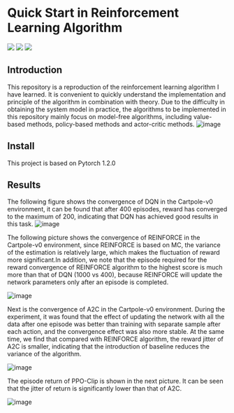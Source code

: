 # Quick Start in Reinforcement Learning Algorithm
![](https://img.shields.io/badge/Github-%40ZihaoZhouSCUT-informational) ![](https://img.shields.io/badge/Category-Reinforcement%20Learning-black) ![](https://img.shields.io/badge/License-MIT-green)
## Introduction
This repository is a reproduction of the reinforcement learning algorithm I have learned. It is convenient to quickly understand the implementation and principle of the algorithm in combination with theory. Due to the difficulty in obtaining the system model in practice, the algorithms to be implemented in this repository mainly focus on model-free algorithms, including value-based methods, policy-based methods and actor-critic methods. <bar>
![image](https://github.com/ZihaoZhouSCUT/Quick-Start-in-Reinforcement-Learning-Algorithm/blob/master/Algorithm%20classification.png)

## Install
This project is based on Pytorch 1.2.0

## Results
The following figure shows the convergence of DQN in the Cartpole-v0 environment, it can be found that after 400 episodes, reward has converged to the maximum of 200, indicating that DQN has achieved good results in this task.<bar>
![image](https://github.com/ZihaoZhouSCUT/Quick-Start-in-Reinforcement-Learning-Algorithm/blob/master/Deep-Q-Network/Episode_return_DQN.png)

The following picture shows the convergence of REINFORCE in the Cartpole-v0 environment, since REINFORCE is based on MC, the variance of the estimation is relatively large, which makes the fluctuation of reward more significant.In addition, we note that the episode required for the reward convergence of REINFORCE algorithm to the highest score is much more than that of DQN (1000 vs 400), because REINFORCE will update the network parameters only after an episode is completed.<bar>

![image](https://github.com/ZihaoZhouSCUT/Quick-Start-in-Reinforcement-Learning-Algorithm/blob/master/Policy-Gradient/Episode_return_REINFORCE.png)

Next is the convergence of A2C in the Cartpole-v0 environment. During the experiment, it was found that the effect of updating the network with all the data after one episode was better than training with separate sample after each action, and the convergence effect was also more stable. At the same time, we find that compared with REINFORCE algorithm, the reward jitter of A2C is smaller, indicating that the introduction of baseline reduces the variance of the algorithm.<bar>

![image](https://github.com/ZihaoZhouSCUT/Quick-Start-in-Reinforcement-Learning-Algorithm/blob/master/Advantage%20Actor%20Critic/New_Episode_return_A2C.png)

The episode return of PPO-Clip is shown in the next picture. It can be seen that the jitter of return is significantly lower than that of A2C.

![image](https://github.com/ZihaoZhouSCUT/Quick-Start-in-Reinforcement-Learning-Algorithm/blob/master/Proximal%20Policy%20Optimization/Episode_return_PPO_v1.png)
